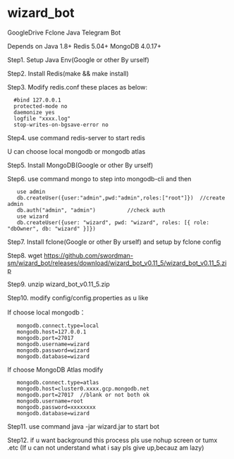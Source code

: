 # wizard_bot
GoogleDrive Fclone Java Telegram Bot

Depends on Java 1.8+  Redis 5.04+  MongoDB 4.0.17+

Step1. Setup Java Env(Google or other By urself)

Step2. Install Redis(make && make install)

Step3. Modify redis.conf these places as below:

      #bind 127.0.0.1
      protected-mode no
      daemonize yes
      logfile "xxxx.log"
      stop-writes-on-bgsave-error no
      
Step4. use command redis-server to start redis

U can choose local mongodb or mongodb atlas

Step5. Install MongoDB(Google or other By urself)

Step6. use command mongo to step into mongodb-cli and then

       use admin
       db.createUser({user:"admin",pwd:"admin",roles:["root"]})  //create admin
       db.auth("admin", "admin")          //check auth
       use wizard
       db.createUser({user: "wizard", pwd: "wizard", roles: [{ role: "dbOwner", db: "wizard" }]})
       
Step7. Install fclone(Google or other By urself) and setup by fclone config

Step8. wget https://github.com/swordman-sm/wizard_bot/releases/download/wizard_bot_v0.11_5/wizard_bot_v0.11_5.zip

Step9. unzip wizard_bot_v0.11_5.zip

Step10. modify config/config.properties as u like

If choose local mongodb：

       mongodb.connect.type=local
       mongodb.host=127.0.0.1
       mongodb.port=27017
       mongodb.username=wizard
       mongodb.password=wizard
       mongodb.database=wizard
       
If choose MongoDB Atlas modify

       mongodb.connect.type=atlas
       mongodb.host=cluster0.xxxx.gcp.mongodb.net
       mongodb.port=27017  //blank or not both ok
       mongodb.username=root
       mongodb.password=xxxxxxxx
       mongodb.database=wizard

Step11. use command java -jar wizard.jar to start bot

Step12. if u want background this process pls use nohup screen or tumx .etc (If u can not understand what i say pls give up,becauz am lazy)
       
